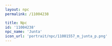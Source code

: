 ```yaml
---
layout: npc
permalink: /11004238

title: Npc
id: '11004238'
npc_name: 'Junta'
icon_url: 'portrait/npc/11001557_m_junta_p.png'
---
```

